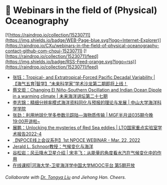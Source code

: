 # 🌊 Webinars in the field of (Physical) Oceanography

[![https://raindrop.io/collection/15230711](https://img.shields.io/badge/WEB-Page-blue.svg?logo=Internet-Explorer)](https://raindrop.io/CXu/webinars-in-the-field-of-physical-oceanography-contact-github-com-chouj-15230711) [![https://raindrop.io/collection/15230711/feed](https://img.shields.io/badge/RSS-Feed-orange.svg?logo=rss)](https://raindrop.io/collection/15230711/feed)

<!-- BLOG-POST-LIST:START -->
- [张钰：Tropical- and Extratropical-Forced Pacific Decadal Variability |【海气五育|智学】“未来科学家”学术沙龙第二期即将上线！](https://mp.weixin.qq.com/s/f3tuJW6FyeklIUW5uN5ZIA)
- [蔡文炬：Changing El Niño-Southern Oscillation and Indian Ocean Dipole in a warming climate | 未来海洋讲坛第二十七期](https://afo.ouc.edu.cn/2022/0316/c17266a364928/page.htm)
- [李志锦：精细分辨率模式海洋资料同化与预报的理论与发展 | 中山大学海洋科学学院](https://marine.sysu.edu.cn/event/8962)
- [张劲：利用地球化学多参数示踪陆—海物质传输 | MGF半月谈035期今晚19:00开讲啦~](https://mp.weixin.qq.com/s/nkut9UYxfzF1q778pFQfVw)
- [展鹏：Unlocking the mysteries of Red Sea eddies | LTO国家重点实验室学术报告2022-4](https://mp.weixin.qq.com/s/y3TwdAKNKKkIcNbZCgEs9g)
- [【NPOCE线上会议系列】1st NPOCE WEBINAR - Mar. 22, 2022](https://mp.weixin.qq.com/s/KWeXZXBZUqudWwSmC7qRhw)
- [Jerald L. Schnoor教授：气候变化与海洋](https://mp.weixin.qq.com/s/glWeReGjfj1g9_k09eTSMg)
- [谷松岩：风云降水卫星介绍 | 宋丰飞：从能量的角度看水汽在气候变化中的作用](https://mp.weixin.qq.com/s/uV_wk9JXPvsu6WP37n194Q)
- [在线课程|河海大学-卫星海洋学中国大学MOOC平台 第5期开放](https://mp.weixin.qq.com/s/9ibOco0BkGk0z1Ej6CvEHA)
<!-- BLOG-POST-LIST:END -->

###### Collaborate with [Dr. Tongya Liu](https://liutongya.github.io/) and Jiehong Han. Cheers.
